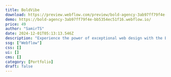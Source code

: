 ```yaml
---
title: BoldVibe
download: https://preview.webflow.com/preview/bold-agency-3ab97ff79f4e-bb5354ec51f16?utm_medium=preview_link&utm_source=designer&utm_content=bold-agency-3ab97ff79f4e-bb5354ec51f16&preview=b632da6934aa0a3c02eaaff6930d8fc0&locale=en&workflow=preview
demo: https://bold-agency-3ab97ff79f4e-bb5354ec51f16.webflow.io/
price: 49
author: "SamirTS"
date: 2024-12-01T05:13:13.546Z
description: "Experience the power of exceptional web design with the Boldvide Webflow agency template. Ready to elevate your agency's online presence? Look no further! Our template is expertly crafted to empower digital agencies."
ssg: ["Webflow"]
css: []
ui: []
cms: []
category: [Portfolio]
draft: false
---
```

